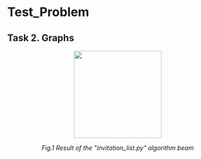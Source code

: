 # Test_Problem


## Task 2. Graphs

<p align="center">
  <img src="figures/result_task_2.png" width="200">
</p>
<p align="center">   
   <em> Fig.1 Result of the "invitation_list.py" algorithm beam</em>
</p>
